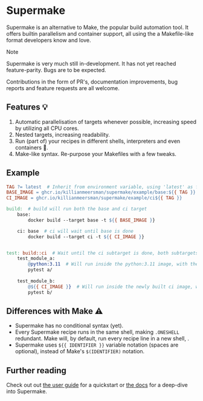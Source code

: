 # Supermake
Supermake is an alternative to Make, the popular build automation tool.
It offers builtin parallelism and container support, all using the a Makefile-like format developers know and love.

> [!Note]  
> Supermake is very much still in-development. It has not yet reached feature-parity. Bugs are to be expected.
> 
> Contributions in the form of PR's, documentation improvements, bug reports and feature requests are all welcome.

## Features 💡
1. Automatic parallelisation of targets whenever possible, increasing speed by utilizing all CPU cores.
2. Nested targets, increasing readability.
3. Run (part of) your recipes in different shells, interpreters and even containers 🐳.
5. Make-like syntax. Re-purpose your Makefiles with a few tweaks.

## Example
```Makefile
TAG ?= latest  # Inherit from environment variable, using 'latest' as fallback
BASE_IMAGE = ghcr.io/killianmeersman/supermake/example/base:${{ TAG }}
CI_IMAGE = ghcr.io/killianmeersman/supermake/example/ci${{ TAG }}

build:  # build will run both the base and ci target
	base:
		docker build --target base -t ${{ BASE_IMAGE }}

	ci: base  # ci will wait until base is done
		docker build --target ci -t ${{ CI_IMAGE }}


test: build::ci  # Wait until the ci subtarget is done, both subtargets will run in parallel
	test_module_a:
		@python:3.11  # Will run inside the python:3.11 image, with the current directory mounted inside
		pytest a/
	
	test_module_b:
		@${{ CI_IMAGE }}  # Will run inside the newly built ci image, with the current directory mounted inside
		pytest b/
```

## Differences with Make ⚠️
- Supermake has no conditional syntax (yet).
- Every Supermake recipe runs in the same shell, making `.ONESHELL` redundant. Make will, by default, run every recipe line in a new shell, .
- Supermake uses `${{ IDENTIFIER }}` variable notation (spaces are optional), instead of Make's `$(IDENTIFIER)` notation.


## Further reading
Check out out [the user guide](USERGUIDE.md) for a quickstart or [the docs](DOCS.md) for a deep-dive into Supermake.
